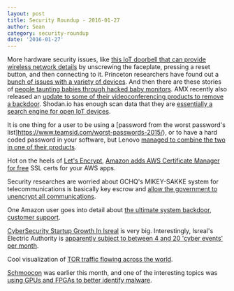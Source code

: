 ```yaml
---
layout: post
title: Security Roundup - 2016-01-27
author: Sean
category: security-roundup
date: '2016-01-27'
---
```


More hardware security issues, like [this IoT doorbell that can provide wireless network details](https://www.techdirt.com/articles/20160112/11405333312/ding-dong-your-easily-hacked-smart-doorbell-just-gave-up-your-wifi-credentials.shtml) by unscrewing the faceplate, pressing a reset button, and then connecting to it. Princeton researchers have found out a [bunch of issues with a variety of devices](http://www.engadget.com/2016/01/21/princeton-researchers-iot-security-flaws/). And then there are these stories of [people taunting babies through hacked baby monitors](https://boingboing.net/2016/01/19/griefer-hacks-baby-monitor-te.html). AMX recently also released an [update to some of their videoconferencing products to remove a backdoor](https://threatpost.com/deliberate-backdoor-removed-from-secure-conferencing-gear/115993/). Shodan.io has enough scan data that they are [essentially a search engine for open IoT devices](http://arstechnica.com/security/2016/01/how-to-search-the-internet-of-things-for-photos-of-sleeping-babies/).

It is one thing for a user to be using a [password from the worst password's list]https://www.teamsid.com/worst-passwords-2015/), or to have a hard coded password in your software, but Lenovo [managed to combine the two in one of their products](http://www.theinquirer.net/inquirer/news/2443276/wtf-lenovo-protects-your-backdoor-security-with-a-really-really-really-bad-password).

Hot on the heels of [Let's Encrypt](https://letsencrypt.org/), [Amazon adds AWS Certificate Manager for free](https://aws.amazon.com/blogs/aws/new-aws-certificate-manager-deploy-ssltls-based-apps-on-aws/) SSL certs for your AWS apps.

Security researches are worried about GCHQ's MIKEY-SAKKE system for telecommunications is basically key escrow and [allow the government to unencrypt all communications](http://www.engadget.com/2016/01/21/gchq-mikey-sakke-backdoor-encryption/).

One Amazon user goes into detail about [the ultimate system backdoor, customer support](https://medium.com/@espringe/amazon-s-customer-service-backdoor-be375b3428c4#.pgyvi0422).

[CyberSecurity Startup Growth In Isreal](http://techcrunch.com/2016/01/24/the-startup-landscape-for-cybersecurity-companies-in-israel/) is very big. Interestingly, Isreal's Electric Authority is [apparently subject to between 4 and 20 'cyber events' per month](https://threatpost.com/israeli-electric-authority-hit-by-severe-cyber-attack-likely-ransomware/116036/).

Cool visualization of [TOR traffic flowing across the world](https://torflow.uncharted.software/).

[Schmoocon](http://shmoocon.org/) was earlier this month, and one of the interesting topics was [using GPUs and FPGAs to better identify malware](http://hackaday.com/2016/01/17/shmoocon-2016-gpus-and-fpgas-to-better-detect-malware/).
